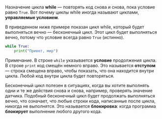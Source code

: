Назначение цикла **while** — повторять код снова и снова, пока условие равно `True`. Вот почему циклы while иногда называют циклами, **управляемые условием**.

В приведенном ниже примере показан цикл while, который будет выполняться вечно — бесконечный цикл. Этот цикл будет выполняться вечно, потому что условие всегда равно `True` (истинно).

```python
while True:
    print("Привет, мир")
```

Примечание. В строке `while` указывается **условие** продолжения цикла. В строке `print` код смещён немного вправо. Это называется __отступом__ — строка смещена вправо, чтобы показать, что она находится внутри цикла. Любой код внутри цикла будет повторяться.

Бесконечный цикл полезен в ситуациях, когда вы хотите выполнять одни и те же действия снова и снова, например, проверять значение датчика. Подобный бесконечный цикл будет продолжать выполняться вечно, что означает, что любые строки кода, написанные после цикла, никогда не выполнятся. Это называется **блокировка**: когда программа **блокирует** выполнение любого другого кода.
